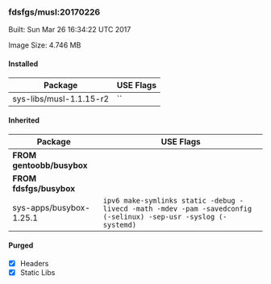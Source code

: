 ### fdsfgs/musl:20170226
Built: Sun Mar 26 16:34:22 UTC 2017

Image Size: 4.746 MB
#### Installed
Package | USE Flags
--------|----------
sys-libs/musl-1.1.15-r2 | ``
#### Inherited
Package | USE Flags
--------|----------
**FROM gentoobb/busybox** |
**FROM fdsfgs/busybox** |
sys-apps/busybox-1.25.1 | `ipv6 make-symlinks static -debug -livecd -math -mdev -pam -savedconfig (-selinux) -sep-usr -syslog (-systemd)`
#### Purged
- [x] Headers
- [x] Static Libs
